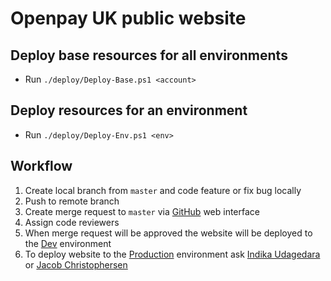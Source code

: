 # Openpay UK public website

## Deploy base resources for all environments
- Run `./deploy/Deploy-Base.ps1 <account>`

## Deploy resources for an environment
- Run `./deploy/Deploy-Env.ps1 <env>`

## Workflow
1. Create local branch from `master` and code feature or fix bug locally
2. Push to remote branch
3. Create merge request to `master` via [GitHub](https://github.com/openpaygithub/OpenpayUK/compare?expand=1) web interface
4. Assign code reviewers
5. When merge request will be approved the website will be deployed to the [Dev](http://www.dev.myopenpay.co.uk/) environment
6. To deploy website to the [Production](https://www.myopenpay.co.uk/) environment ask [Indika Udagedara](mailto:indikau@openpay.com.au) or [Jacob Christophersen](mailto:jacobc@openpay.com.au)